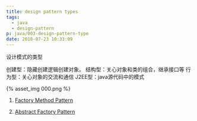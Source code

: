 ```yaml
---
title: design pattern types
tags:
  - java
  - design-pattern
p: java/003-design-pattern-type
date: 2018-07-23 10:33:09
---
```

设计模式的类型

创建型：隐藏创建逻辑创建对象。
结构型：关心对象和类的组合，继承接口等
行为型：关心对象的交流和通信
J2EE型：java源代码中的模式

{% asset_img 000.png %}

1. [Factory Method Pattern](https://github.com/jimolonely/codes/tree/master/designpatternbyjava/src/main/java/jimo/factory)

2. [Abstract Factory Pattern](https://github.com/jimolonely/codes/tree/master/designpatternbyjava/src/main/java/jimo/abstract_factory)
